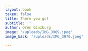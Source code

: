 ```yaml
---
layout: book
taken: false
title: There you go!
subtitle: ''
author: Oren Ginzburg
image: "/uploads/IMG_3969.jpeg"
image_back: "/uploads/IMG_3970.jpeg"

---
```

